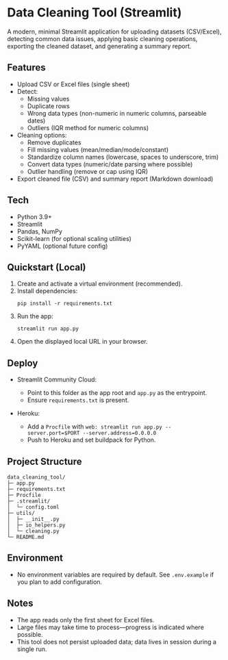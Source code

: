# Data Cleaning Tool (Streamlit)

A modern, minimal Streamlit application for uploading datasets (CSV/Excel), detecting common data issues, applying basic cleaning operations, exporting the cleaned dataset, and generating a summary report.

## Features

- Upload CSV or Excel files (single sheet)
- Detect:
  - Missing values
  - Duplicate rows
  - Wrong data types (non-numeric in numeric columns, parseable dates)
  - Outliers (IQR method for numeric columns)
- Cleaning options:
  - Remove duplicates
  - Fill missing values (mean/median/mode/constant)
  - Standardize column names (lowercase, spaces to underscore, trim)
  - Convert data types (numeric/date parsing where possible)
  - Outlier handling (remove or cap using IQR)
- Export cleaned file (CSV) and summary report (Markdown download)

## Tech

- Python 3.9+
- Streamlit
- Pandas, NumPy
- Scikit-learn (for optional scaling utilities)
- PyYAML (optional future config)

## Quickstart (Local)

1. Create and activate a virtual environment (recommended).
2. Install dependencies:
   ```
   pip install -r requirements.txt
   ```
3. Run the app:
   ```
   streamlit run app.py
   ```
4. Open the displayed local URL in your browser.

## Deploy

- Streamlit Community Cloud:
  - Point to this folder as the app root and `app.py` as the entrypoint.
  - Ensure `requirements.txt` is present.

- Heroku:
  - Add a `Procfile` with `web: streamlit run app.py --server.port=$PORT --server.address=0.0.0.0`
  - Push to Heroku and set buildpack for Python.

## Project Structure

```
data_cleaning_tool/
├─ app.py
├─ requirements.txt
├─ Procfile
├─ .streamlit/
│  └─ config.toml
├─ utils/
│  ├─ __init__.py
│  ├─ io_helpers.py
│  └─ cleaning.py
└─ README.md
```

## Environment

- No environment variables are required by default. See `.env.example` if you plan to add configuration.

## Notes

- The app reads only the first sheet for Excel files.
- Large files may take time to process—progress is indicated where possible.
- This tool does not persist uploaded data; data lives in session during a single run.

